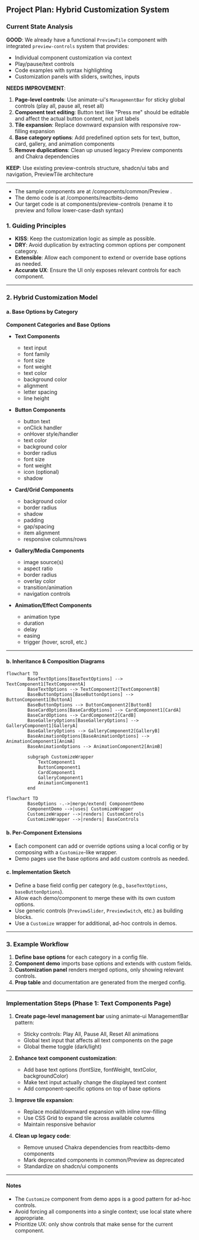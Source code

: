 ## Project Plan: Hybrid Customization System

### Current State Analysis
**GOOD**: We already have a functional `PreviewTile` component with integrated `preview-controls` system that provides:
- Individual component customization via context
- Play/pause/text controls
- Code examples with syntax highlighting
- Customization panels with sliders, switches, inputs

**NEEDS IMPROVEMENT**:
1. **Page-level controls**: Use animate-ui's `ManagementBar` for sticky global controls (play all, pause all, reset all)
2. **Component text editing**: Button text like "Press me" should be editable and affect the actual button content, not just labels
3. **Tile expansion**: Replace downward expansion with responsive row-filling expansion
4. **Base category options**: Add predefined option sets for text, button, card, gallery, and animation components
5. **Remove duplications**: Clean up unused legacy Preview components and Chakra dependencies

**KEEP**: Use existing preview-controls structure, shadcn/ui tabs and navigation, PreviewTile architecture

---

- The sample components are at /components/common/Preview .
- The demo code is at /components/reactbits-demo
- Our target code is at components/preview-controls (rename it to preview and follow lower-case-dash syntax)

### 1. Guiding Principles
- **KISS**: Keep the customization logic as simple as possible.
- **DRY**: Avoid duplication by extracting common options per component category.
- **Extensible**: Allow each component to extend or override base options as needed.
- **Accurate UX**: Ensure the UI only exposes relevant controls for each component.

---

### 2. Hybrid Customization Model

#### a. Base Options by Category

**Component Categories and Base Options**

- **Text Components**
	- text input
	- font family
	- font size
	- font weight
	- text color
	- background color
	- alignment
	- letter spacing
	- line height

- **Button Components**
	- button text
	- onClick handler
	- onHover style/handler
	- text color
	- background color
	- border radius
	- font size
	- font weight
	- icon (optional)
	- shadow

- **Card/Grid Components**
	- background color
	- border radius
	- shadow
	- padding
	- gap/spacing
	- item alignment
	- responsive columns/rows

- **Gallery/Media Components**
	- image source(s)
	- aspect ratio
	- border radius
	- overlay color
	- transition/animation
	- navigation controls

- **Animation/Effect Components**
	- animation type
	- duration
	- delay
	- easing
	- trigger (hover, scroll, etc.)

---

#### b. Inheritance & Composition Diagrams

```mermaid
flowchart TD
		BaseTextOptions[BaseTextOptions] --> TextComponent1[TextComponentA]
		BaseTextOptions --> TextComponent2[TextComponentB]
		BaseButtonOptions[BaseButtonOptions] --> ButtonComponent1[ButtonA]
		BaseButtonOptions --> ButtonComponent2[ButtonB]
		BaseCardOptions[BaseCardOptions] --> CardComponent1[CardA]
		BaseCardOptions --> CardComponent2[CardB]
		BaseGalleryOptions[BaseGalleryOptions] --> GalleryComponent1[GalleryA]
		BaseGalleryOptions --> GalleryComponent2[GalleryB]
		BaseAnimationOptions[BaseAnimationOptions] --> AnimationComponent1[AnimA]
		BaseAnimationOptions --> AnimationComponent2[AnimB]

		subgraph CustomizeWrapper
			TextComponent1
			ButtonComponent1
			CardComponent1
			GalleryComponent1
			AnimationComponent1
		end
```

```mermaid
flowchart TD
		BaseOptions -.->|merge/extend| ComponentDemo
		ComponentDemo -->|uses| CustomizeWrapper
		CustomizeWrapper -->|renders| CustomControls
		CustomizeWrapper -->|renders| BaseControls
```

#### b. Per-Component Extensions
- Each component can add or override options using a local config or by composing with a `Customize`-like wrapper.
- Demo pages use the base options and add custom controls as needed.

#### c. Implementation Sketch
- Define a base field config per category (e.g., `baseTextOptions`, `baseButtonOptions`).
- Allow each demo/component to merge these with its own custom options.
- Use generic controls (`PreviewSlider`, `PreviewSwitch`, etc.) as building blocks.
- Use a `Customize` wrapper for additional, ad-hoc controls in demos.

---

### 3. Example Workflow
1. **Define base options** for each category in a config file.
2. **Component demo** imports base options and extends with custom fields.
3. **Customization panel** renders merged options, only showing relevant controls.
4. **Prop table** and documentation are generated from the merged config.

---

### Implementation Steps (Phase 1: Text Components Page)

1. **Create page-level management bar** using animate-ui ManagementBar pattern:
   - Sticky controls: Play All, Pause All, Reset All animations
   - Global text input that affects all text components on the page
   - Global theme toggle (dark/light)

2. **Enhance text component customization**:
   - Add base text options (fontSize, fontWeight, textColor, backgroundColor)
   - Make text input actually change the displayed text content
   - Add component-specific options on top of base options

3. **Improve tile expansion**:
   - Replace modal/downward expansion with inline row-filling
   - Use CSS Grid to expand tile across available columns
   - Maintain responsive behavior

4. **Clean up legacy code**:
   - Remove unused Chakra dependencies from reactbits-demo components
   - Mark deprecated components in common/Preview as deprecated
   - Standardize on shadcn/ui components

---

#### Notes
- The `Customize` component from demo apps is a good pattern for ad-hoc controls.
- Avoid forcing all components into a single context; use local state where appropriate.
- Prioritize UX: only show controls that make sense for the current component.
